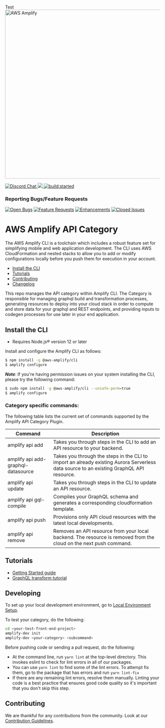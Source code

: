 Test
<a href="https://aws-amplify.github.io/" target="_blank">
    <img src="https://s3.amazonaws.com/aws-mobile-hub-images/aws-amplify-logo.png" alt="AWS Amplify" width="550" >
</a>

<p>
  <a href="https://discord.gg/jWVbPfC" target="_blank">
    <img src="https://img.shields.io/discord/308323056592486420?logo=discord"" alt="Discord Chat" />  
  </a>
  <a href="https://www.npmjs.com/package/@aws-amplify/cli">
    <img src="https://img.shields.io/npm/v/@aws-amplify/cli.svg" />
  </a>
  <a href="https://circleci.com/gh/aws-amplify/amplify-category-api">
    <img src="https://img.shields.io/circleci/project/github/aws-amplify/amplify-category-api/main.svg" alt="build:started">
  </a>
</p>

### Reporting Bugs/Feature Requests
 
[![Open Bugs](https://img.shields.io/github/issues/aws-amplify/amplify-category-api/bug?color=d73a4a&label=bugs)](https://github.com/aws-amplify/amplify-category-api/issues?q=is%3Aissue+is%3Aopen+label%3Abug)
[![Feature Requests](https://img.shields.io/github/issues/aws-amplify/amplify-category-api/feature-request?color=ff9001&label=feature%20requests)](https://github.com/aws-amplify/amplify-category-api/issues?q=is%3Aissue+label%3Afeature-request+is%3Aopen)
[![Enhancements](https://img.shields.io/github/issues/aws-amplify/amplify-category-api/enhancement?color=4287f5&label=enhancement)](https://github.com/aws-amplify/amplify-category-api/issues?q=is%3Aissue+is%3Aopen+label%3Aenhancement)
[![Closed Issues](https://img.shields.io/github/issues-closed/aws-amplify/amplify-category-api?color=%2325CC00&label=issues%20closed)](https://github.com/aws-amplify/amplify-category-api/issues?q=is%3Aissue+is%3Aclosed+)

# AWS Amplify API Category

The AWS Amplify CLI is a toolchain which includes a robust feature set for simplifying mobile and web application development. The CLI uses AWS CloudFormation and nested stacks to allow you to add or modify configurations locally before you push them for execution in your account.

- [Install the CLI](#install-the-cli)
- [Tutorials](#tutorials)
- [Contributing](#contributing)
- [Changelog](https://github.com/aws-amplify/amplify-category-api/releases/latest)

This repo manages the API category within Amplify CLI. The Category is responsible for managing graphql build and transformation processes, generating resources to deploy into your cloud stack in order to compute and store data for your graphql and REST endpoints, and providing inputs to codegen processes for use later in your end application.

## Install the CLI

- Requires Node.js® version 12 or later

Install and configure the Amplify CLI as follows:

```bash
$ npm install -g @aws-amplify/cli
$ amplify configure
```

**_Note_**: If you're having permission issues on your system installing the CLI, please try the following command:

```bash
$ sudo npm install -g @aws-amplify/cli --unsafe-perm=true
$ amplify configure
```

### Category specific commands:

The following table lists the current set of commands supported by the Amplify API Category Plugin.

| Command                            | Description                                                                                                                             |
| ---------------------------------- | --------------------------------------------------------------------------------------------------------------------------------------- |
| amplify api add                    | Takes you through steps in the CLI to add an API resource to your backend.                                                              |
| amplify api add-graphql-datasource | Takes you through the steps in the CLI to import an already existing Aurora Serverless data source to an existing GraphQL API resource. |
| amplify api update                 | Takes you through steps in the CLI to update an API resource.                                                                           |
| amplify api gql-compile            | Compiles your GraphQL schema and generates a corresponding cloudformation template.                                                     |
| amplify api push                   | Provisions only API cloud resources with the latest local developments.                                                                 |
| amplify api remove                 | Removes an API resource from your local backend. The resource is removed from the cloud on the next push command.                       |

## Tutorials

- [Getting Started guide](https://docs.amplify.aws/start)
- [GraphQL transform tutorial](https://docs.amplify.aws/cli/graphql-transformer/overview)

## Developing

To set up your local development environment, go to [Local Environment Setup](https://github.com/aws-amplify/amplify-category-api/blob/main/CONTRIBUTING.md#local-environment-setup).

To test your category, do the following:

```sh
cd <your-test-front-end-project>
amplify-dev init
amplify-dev <your-category> <subcommand>
```

Before pushing code or sending a pull request, do the following:

- At the command line, run `yarn lint` at the top-level directory. This invokes eslint to check for lint errors in all of our packages.
- You can use `yarn lint` to find some of the lint errors. To attempt fix them, go to the package that has errors and run `yarn lint-fix`
- If there are any remaining lint errors, resolve them manually. Linting your code is a best practice that ensures good code quality so it's important that you don't skip this step.

## Contributing

We are thankful for any contributions from the community. Look at our [Contribution Guidelines](https://github.com/aws-amplify/amplify-category-api/blob/main/CONTRIBUTING.md).
